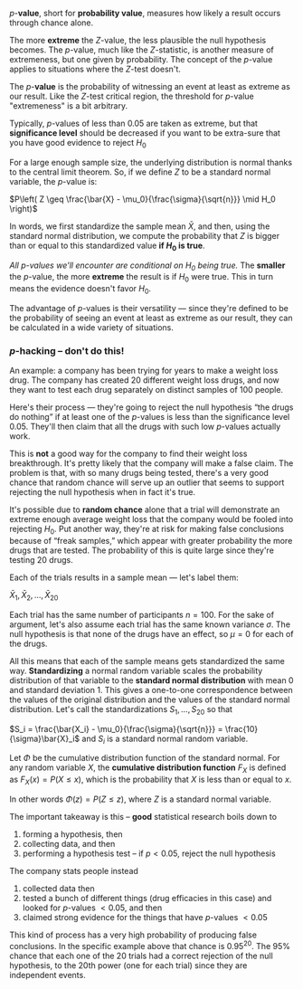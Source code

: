$p$-**value**, short for **probability value**, measures how likely a result occurs through chance alone.

The more **extreme** the $Z$-value, the less plausible the null hypothesis becomes. The $p$-value, much like the $Z$-statistic, is another measure of extremeness, but one given by probability. The concept of the $p$-value applies to situations where the $Z$-test doesn't.

The $p$-**value** is the probability of witnessing an event at least as extreme as our result. Like the $Z$-test critical region, the threshold for $p$-value "extremeness" is a bit arbitrary.

Typically, $p$-values of less than 0.05 are taken as extreme, but that **significance level** should be decreased if you want to be extra-sure that you have good evidence to reject $H_0$

For a large enough sample size, the underlying distribution is normal thanks to the central limit theorem. So, if we define $Z$ to be a standard normal variable, the $p$-value is:

$P\left( Z \geq \frac{\bar{X} - \mu_0}{\frac{\sigma}{\sqrt{n}}} \mid H_0 \right)$

In words, we first standardize the sample mean $\bar{X}$, and then, using the standard normal distribution, we compute the probability that $Z$ is bigger than or equal to this standardized value **if $H_0$ is true**.

_All $p$-values we'll encounter are conditional on $H_0$ being true._ The **smaller** the $p$-value, the more **extreme** the result is if $H_0$ were true. This in turn means the evidence doesn't favor $H_0$.

The advantage of $p$-values is their versatility — since they're defined to be the probability of seeing an event at least as extreme as our result, they can be calculated in a wide variety of situations.

### $p$-hacking – don't do this!

An example: a company has been trying for years to make a weight loss drug. The company has created 20 different weight loss drugs, and now they want to test each drug separately on distinct samples of 100 people.

Here's their process — they're going to reject the null hypothesis “the drugs do nothing” if at least one of the $p$-values is less than the significance level 0.05. They'll then claim that all the drugs with such low $p$-values actually work.

This is **not** a good way for the company to find their weight loss breakthrough. It's pretty likely that the company will make a false claim. The problem is that, with so many drugs being tested, there's a very good chance that random chance will serve up an outlier that seems to support rejecting the null hypothesis when in fact it's true.

It's possible due to **random chance** alone that a trial will demonstrate an extreme enough average weight loss that the company would be fooled into rejecting $H_0$​. Put another way, they're at risk for making false conclusions because of “freak samples,” which appear with greater probability the more drugs that are tested. The probability of this is quite large since they're testing 20 drugs.

Each of the trials results in a sample mean — let's label them:

$\bar{X}_1, \bar{X}_2, \dots, \bar{X}_{20}$

Each trial has the same number of participants $n=100$. For the sake of argument, let's also assume each trial has the same known variance $\sigma$. The null hypothesis is that none of the drugs have an effect, so $\mu = 0$ for each of the drugs.

All this means that each of the sample means gets standardized the same way. **Standardizing** a normal random variable scales the probability distribution of that variable to the **standard normal distribution** with mean 0 and standard deviation 1. This gives a one-to-one correspondence between the values of the original distribution and the values of the standard normal distribution. Let's call the standardizations $S_1, \dots, S_{20}$ so that

$S_i = \frac{\bar{X_i} - \mu_0}{\frac{\sigma}{\sqrt{n}}} = \frac{10}{\sigma}\bar{X}_i$ and $S_i$ is a standard normal random variable.

Let $\Phi$ be the cumulative distribution function of the standard normal. For any random variable $X$, the **cumulative distribution function** $F_X$ is defined as $F_X(x) = P(X \leq x)$, which is the probability that $X$ is less than or equal to $x$.

In other words $\Phi(z) = P(Z \leq z)$, where $Z$ is a standard normal variable.

The important takeaway is this – **good** statistical research boils down to 

1. forming a hypothesis, then
2. collecting data, and then
3. performing a hypothesis test – if $p \lt 0.05$, reject the null hypothesis

The company stats people instead

1. collected data then
2. tested a bunch of different things (drug efficacies in this case) and looked for $p$-values $\lt 0.05$, and then
3. claimed strong evidence for the things that have $p$-values $\lt 0.05$

This kind of process has a very high probability of producing false conclusions. In the specific example above that chance is $0.95^20$. The 95% chance that each one of the 20 trials had a correct rejection of the null hypothesis, to the 20th power (one for each trial) since they are independent events.